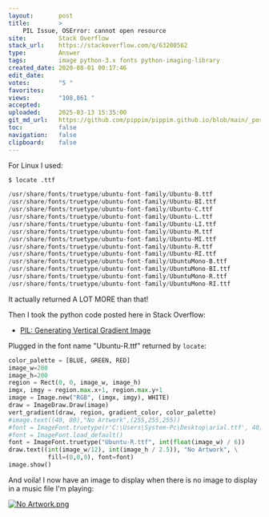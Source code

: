 ```yaml
---
layout:       post
title:        >
    PIL Issue, OSError: cannot open resource
site:         Stack Overflow
stack_url:    https://stackoverflow.com/q/63200562
type:         Answer
tags:         image python-3.x fonts python-imaging-library
created_date: 2020-08-01 00:17:46
edit_date:    
votes:        "5 "
favorites:    
views:        "108,861 "
accepted:     
uploaded:     2025-03-13 15:35:00
git_md_url:   https://github.com/pippim/pippim.github.io/blob/main/_posts/2020/2020-08-01-PIL-Issue_-OSError_-cannot-open-resource.md
toc:          false
navigation:   false
clipboard:    false
---
```


For Linux I used:



``` python
$ locate .ttf

/usr/share/fonts/truetype/ubuntu-font-family/Ubuntu-B.ttf
/usr/share/fonts/truetype/ubuntu-font-family/Ubuntu-BI.ttf
/usr/share/fonts/truetype/ubuntu-font-family/Ubuntu-C.ttf
/usr/share/fonts/truetype/ubuntu-font-family/Ubuntu-L.ttf
/usr/share/fonts/truetype/ubuntu-font-family/Ubuntu-LI.ttf
/usr/share/fonts/truetype/ubuntu-font-family/Ubuntu-M.ttf
/usr/share/fonts/truetype/ubuntu-font-family/Ubuntu-MI.ttf
/usr/share/fonts/truetype/ubuntu-font-family/Ubuntu-R.ttf
/usr/share/fonts/truetype/ubuntu-font-family/Ubuntu-RI.ttf
/usr/share/fonts/truetype/ubuntu-font-family/UbuntuMono-B.ttf
/usr/share/fonts/truetype/ubuntu-font-family/UbuntuMono-BI.ttf
/usr/share/fonts/truetype/ubuntu-font-family/UbuntuMono-R.ttf
/usr/share/fonts/truetype/ubuntu-font-family/UbuntuMono-RI.ttf
```
It actually returned A LOT MORE than that!

Then I took the python code posted here in Stack Overflow:

- [PIL: Generating Vertical Gradient Image](https://stackoverflow.com/a/32532502/6929343)

Plugged in the font name "Ubuntu-R.ttf" returned by `locate`:

``` python
color_palette = [BLUE, GREEN, RED]
image_w=200
image_h=200
region = Rect(0, 0, image_w, image_h)
imgx, imgy = region.max.x+1, region.max.y+1
image = Image.new("RGB", (imgx, imgy), WHITE)
draw = ImageDraw.Draw(image)
vert_gradient(draw, region, gradient_color, color_palette)
#image.text((40, 80),"No Artwork",(255,255,255))
#font = ImageFont.truetype(r'C:\Users\System-Pc\Desktop\arial.ttf', 40)
#font = ImageFont.load_default()
font = ImageFont.truetype("Ubuntu-R.ttf", int(float(image_w) / 6))
draw.text((int(image_w/12), int(image_h / 2.5)), "No Artwork", \
           fill=(0,0,0), font=font)
image.show()
```

And voila! I now have an image to display when there is no image to display in a music file I'm playing:

[![No Artwork.png][1]][1]


  [1]: https://pippim.github.io/assets/img/posts/2020/EJuLW.png
